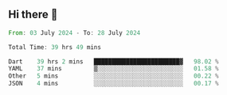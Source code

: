 ## Hi there 👋

<!--START_SECTION:waka-->

```rust
From: 03 July 2024 - To: 28 July 2024

Total Time: 39 hrs 49 mins

Dart    39 hrs 2 mins   ████████████████████████▓   98.02 %
YAML    37 mins         ▒░░░░░░░░░░░░░░░░░░░░░░░░   01.58 %
Other   5 mins          ░░░░░░░░░░░░░░░░░░░░░░░░░   00.22 %
JSON    4 mins          ░░░░░░░░░░░░░░░░░░░░░░░░░   00.17 %
```

<!--END_SECTION:waka-->

<!--
**mathiskakal/mathiskakal** is a ✨ _special_ ✨ repository because its `README.md` (this file) appears on your GitHub profile.

Here are some ideas to get you started:

- 🔭 I’m currently working on ...
- 🌱 I’m currently learning ...
- 👯 I’m looking to collaborate on ...
- 🤔 I’m looking for help with ...
- 💬 Ask me about ...
- 📫 How to reach me: ...
- 😄 Pronouns: ...
- ⚡ Fun fact: ...
-->

